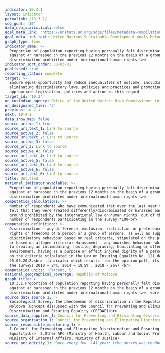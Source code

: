 ```yaml
---
indicator: 10.3.1
layout: indicator
permalink: /10-3-1/
sdg_goal: '10'
data_non_statistical: false
goal_meta_link: 'https://unstats.un.org/sdgs/files/metadata-compilation/Metadata-Goal-10.pdf'
goal_meta_link_text: United Nations Sustainable Development Goals Metadata (PDF 4.0 MB)
graph_type: line
indicator_name: >-
  Proportion of population reporting having personally felt discriminated
  against or harassed in the previous 12 months on the basis of a ground of
  discrimination prohibited under international human rights law
indicator_sort_order: 10-03-01
published: true
reporting_status: complete
target: >-
  Ensure equal opportunity and reduce inequalities of outcome, including by
  eliminating discriminatory laws, policies and practices and promoting
  appropriate legislation, policies and action in this regard
target_id: '10.3'
un_custodian_agency: Office of the United Nations High Commissioner for Human Rights (OHCHR)
un_designated_tier: '3'
previous: 10-2-1
next: 10-4-1
data_show_map: false
source_active_1: true
source_url_text_1: Link to source
source_active_2: false
source_url_text_2: Link to Source
source_active_3: false
source_url_3: Link to source
source_active_4: false
source_url_text_4: Link to source
source_active_5: false
source_url_text_5: Link to source
source_active_6: false
source_url_text_6: Link to source
title: Untitled
national_indicator_available: >-
  Proportion of population reporting having personally felt discriminated
  against or harassed in the previous 12 months on the basis of a ground of
  discrimination prohibited under international human rights law
computation_calculations: >-
  Number of respondents who have communicated that over the last year they have
  felt that they were treated differently/discriminated or harassed based on a
  ground prohibited by the international law on human rights, out of the total
  number of respondents participating in the survey *100<br>
computation_definitions: >-
  Discrimination – any difference, exclusion, restriction or preference in
  rights or freedoms of a person or a group of persons, as well as supporting a
  discriminatory behaviour based on real criteria, stipulated on the present law
  or based on alleged criteria; Harassment – any unwished behaviour which leads
  to creating an intimidating, hostile, degrading, humiliating or offending
  environment, having as a purpose or effect injured dignity of a person based
  on the criteria stipulated in the Law on Ensuring Equality No. 121 dated
  25.05.2012.<br>  (indicator which results from the opinion poll, its value in
  the surveys 2010 = 24%, 2014 = 19.5% , 2018 - 26%) <br>
computation_units: 'Percent, %'
national_geographical_coverage: Republic of Moldova
graph_title: >-
  10.3.1 Proportion of population reporting having personally felt discriminated
  against or harassed in the previous 12 months on the basis of a ground of
  discrimination prohibited under international human rights law  <br> 
source_data_source_1: >-
  Sociological Survey: the phenomenon of discrimination in the Republic of
  Moldova (Concept discussed with the Council for Preventing and Eliminating
  Discrimination and Ensuring Equality (CPEDAE)<br> 
source_data_supplier_1: Council for Preventing and Eliminating Discrimination and Ensuring Equality
source_organisation_1: Council for Preventing and Eliminating Discrimination and Ensuring Equality
source_responsible_monitoring_1: >-
  1.Council for Preventing and Eliminating Discrimination and Ensuring
  Equality<br>  2.Other APC (Ministry of Health, Labour and Social Protection,
  Ministry of Internal Affairs, Ministry of Justice)
source_periodicity_1: 'Once every few  (4) years (the survey was conducted in 2010, 2014, 2018)<br> '
---
```

